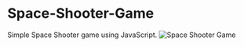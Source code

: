 # Space-Shooter-Game
Simple Space Shooter game using JavaScript.
![Space Shooter Game](https://user-images.githubusercontent.com/94161006/181479386-24c85e4a-4913-4715-ba6d-c0c2289e0728.jpg)
